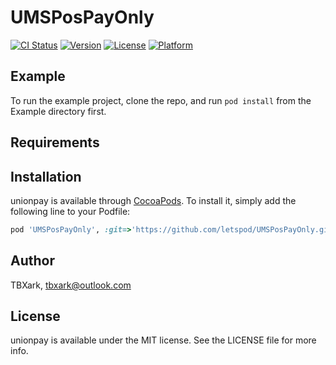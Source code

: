 # UMSPosPayOnly

[![CI Status](https://img.shields.io/travis/TBXark/unionpay.svg?style=flat)](https://travis-ci.org/TBXark/unionpay)
[![Version](https://img.shields.io/cocoapods/v/unionpay.svg?style=flat)](https://cocoapods.org/pods/unionpay)
[![License](https://img.shields.io/cocoapods/l/unionpay.svg?style=flat)](https://cocoapods.org/pods/unionpay)
[![Platform](https://img.shields.io/cocoapods/p/unionpay.svg?style=flat)](https://cocoapods.org/pods/unionpay)

## Example

To run the example project, clone the repo, and run `pod install` from the Example directory first.

## Requirements

## Installation

unionpay is available through [CocoaPods](https://cocoapods.org). To install
it, simply add the following line to your Podfile:

```ruby
pod 'UMSPosPayOnly', :git=>'https://github.com/letspod/UMSPosPayOnly.git'
```

## Author

TBXark, tbxark@outlook.com

## License

unionpay is available under the MIT license. See the LICENSE file for more info.
